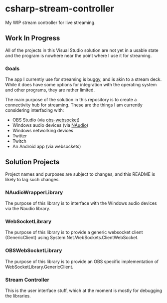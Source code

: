 # csharp-stream-controller
My WIP stream controller for live streaming.

## Work In Progress
All of the projects in this Visual Studio solution are not yet in a usable state and the program is nowhere near the point where I use it for streaming.

### Goals
The app I currently use for streaming is buggy, and is akin to a stream deck. While it does have some options for integration with the operating system and other programs, they are rather limited.

The main purpose of the solution in this repository is to create a connectivity hub for streaming. These are the things I am currently considering interfacing with:
* OBS Studio (via [obs-websocket](https://github.com/Palakis/obs-websocket))
* Windows audio devices (via [NAudio](https://github.com/naudio/NAudio))
* Windows networking devices
* Twitter
* Twitch
* An Android app (via websockets)

## Solution Projects
Project names and purposes are subject to changes, and this README is likely to lag such changes.

### NAudioWrapperLibrary
The purpose of this library is to interface with the Windows audio devices via the Naudio library.

### WebSocketLibrary
The purpose of this library is to provide a generic websocket client (GenericClient) using System.Net.WebSockets.ClientWebSocket.

### OBSWebSocketLibrary
The purpose of this library is to provide an OBS specific implementation of WebSocketLibrary.GenericClient.

### Stream Controller
This is the user interface stuff, which at the moment is mostly for debugging the libraries.
